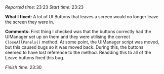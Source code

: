 
*Reported time:* 23:23
*Start time:* 23:23

**What I fixed:**
A lot of UI Buttons that leaves a screen would no longer leave the screen they were in.

**Comments:**
First thing I checked was that the buttons correctly had the UIManager set up on them and they were utilising the correct `CloseAllPanels()` method. At some point, the UIManager script was moved, but this caused bugs so it was moved back. During this, the buttons seemed to have lost reference to the method. Readding this to all of the Leave buttons fixed this bug.

*Finish time:* 23:30